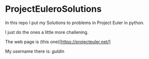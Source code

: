 # ProjectEuleroSolutions

In this repo I put my Solutions to problems in Project Euler in python.

I just do the ones a little more challening.

The web page is  (this one)[https://projecteuler.net/]

My username there is: _guldin_
